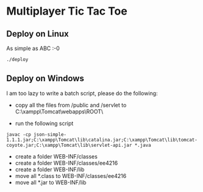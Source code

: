 # Multiplayer Tic Tac Toe

## Deploy on Linux

As simple as ABC :-0
```bash
./deploy
```

## Deploy on Windows

I am too lazy to write a batch script, please do the following:

-  copy all the files from /public and /servlet to C:\xampp\Tomcat\webapps\ROOT\

-  run the following script

```
javac -cp json-simple-1.1.1.jar;C:\xampp\Tomcat\lib\catalina.jar;C:\xampp\Tomcat\lib\tomcat-coyote.jar;C:\xampp\Tomcat\lib\servlet-api.jar *.java
```

-  create a folder WEB-INF/classes
- create a folder WEB-INF/classes/ee4216
- create a folder WEB-INF/lib
- move all *.class to WEB-INF/classes/ee4216
- move all *.jar to WEB-INF/lib
